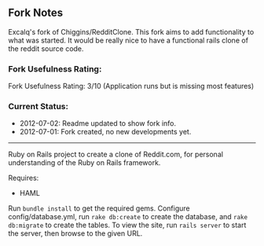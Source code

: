 ## Fork Notes
Excalq's fork of Chiggins/RedditClone. This fork aims to add functionality to what was started. It would be really nice to have a functional 
rails clone of the reddit source code. 

### Fork Usefulness Rating: 
Fork Usefulness Rating: 3/10 (Application runs but is missing most features)

### Current Status:
  * 2012-07-02: Readme updated to show fork info.
  * 2012-07-01: Fork created, no new developments yet. 

--------------

Ruby on Rails project to create a clone of Reddit.com, for personal understanding of the Ruby on Rails framework.

Requires:
* HAML

Run `bundle install` to get the required gems. Configure config/database.yml, run `rake db:create` to create the database, and `rake db:migrate` to create the tables. To view the site, run `rails server` to start the server, then browse to the given URL.

